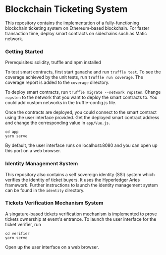 # Blockchain Ticketing System

This repository contains the implementation of a fully-functioning blockchain ticketing system on Ethereum-based blockchain. For faster transaction time, deploy smart contracts on sidechains such as Matic network. 

### Getting Started

Prerequisites: solidity, truffle and npm installed 

To test smart contracts, first start ganache and run `truffle test`. To see the coverage achieved by the unit tests, run `truffle run coverage`. The coverage report is added to the `coverage` directory. 

To deploy smart contracts, run `truffle migrate --network ropsten`. Change `ropsten` to the network that you want to deploy the smart contracts to. You could add custom networks in the truffle-config.js file. 

Once the contracts are deployed, you could connect to the smart contract using the user interface provided. Get the deployed smart contract address and change the corresponding value in `app/Vue.js`.
```
cd app
yarn serve
```

By default, the user interface runs on localhost:8080 and you can open up this port on a web browser. 

### Identity Management System 

This repository also contains a self sovereign identity (SSI) system which verifies the identity of ticket buyers. It uses the Hyperledger Aries framework. Further instructions to launch the identity management system can be found in the `identity` directory.

### Tickets Verification Mechanism System 

A singature-based tickets verification mechanism is implemented to prove tickets ownership at event's entrance. To launch the user interface for the ticket verifier, run
``` 
cd verifier
yarn serve
```

Open up the user interface on a web browser. 


